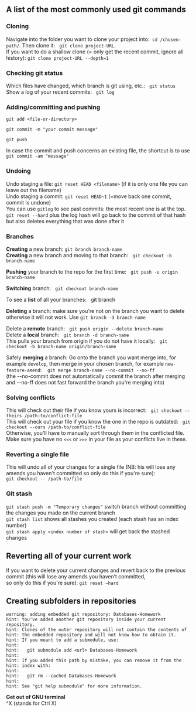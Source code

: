 ## A list of the most commonly used git commands
### Cloning
Navigate into the folder you want to clone your project into:  `cd /chosen-path/`. Then clone it:   `git clone project-URL`.  
If you want to do a shallow clone (= only get the recent commit, ignore all history): `git clone project-URL --depth=1`

### Checking git status
Which files have changed, which branch is git using, etc.:   `git status`  
Show a log of your recent commits:   `git log`

### Adding/committing and pushing
```
git add <file-or-directory>

git commit -m "your commit message"

git push 
```
In case the commit and push concerns an existing file, the shortcut is to use `git commit -am "message"`  

### Undoing
Undo staging a file: `git reset HEAD <filename>` (if it is only one file you can leave out the filename)  
Undo staging a commit: `git reset HEAD~1` (=move back one commit, commit is undone)  
You can use `gitlog` to see past commits: the most recent one is at the top.  
`git reset --hard` plus the log hash will go back to the commit of that hash but also deletes everything that was done after it  


### Branches
**Creating** a new branch: `git branch branch-name`  
**Creating** a new branch and moving to that branch:   `git checkout -b branch-name`

**Pushing** your branch to the repo for the first time:   `git push -u origin branch-name`

**Switching** branch:   `git checkout branch-name`

To see a **list** of all your branches:   git branch

**Deleting** a branch: make sure you're not on the branch you want to delete otherwise it will not work. Use `git branch -d branch-name`

Delete a **remote** branch:   `git push origin --delete branch-name`  
Delete a **local** branch:   `git branch -d branch-name`  
This pulls your branch from origin if you do not have it locally:   `git checkout -b branch-name origin/branch-name`

Safely **merging** a branch: Go onto the branch you want merge into, for example `develop`, then merge in your chosen branch, for example `new-feature-amend`:   
`git merge branch-name --no-commit --no-ff`  
(the --no-commit does not automatically commit the branch after merging and --no-ff does not fast forward the branch you're merging into)

### Solving conflicts
This will check out their file if you know yours is incorrect:   `git checkout --theirs /path-to/conflict-file`  
This will check out your file if you know the one in the repo is outdated:   `git checkout --ours /path-to/conflict-file`  
Otherwise, you'll have to manually sort through them in the conflicted file. Make sure you have no `<<<` or `>>>` in your file as your conflicts live in these.

### Reverting a single file
This will undo all of your changes for a single file (NB: his will lose any amends you haven't committed so only do this if you're sure):  
`git checkout -- /path-to/file`

### Git stash  
`git stash push -m "Temporary changes"` switch branch without committing the changes you made on the current branch  
`git stash list` shows all stashes you created (each stash has an index number)  
`git stash apply <index number of stash>` will get back the stashed changes  

## Reverting all of your current work
If you want to delete your current changes and revert back to the previous commit (this will lose any amends you haven’t committed,  
so only do this if you're sure):  `git reset –hard`

## Creating subfolders in repositories
```
warning: adding embedded git repository: Databases-Homework
hint: You've added another git repository inside your current repository.
hint: Clones of the outer repository will not contain the contents of
hint: the embedded repository and will not know how to obtain it.
hint: If you meant to add a submodule, use:
hint: 
hint:   git submodule add <url> Databases-Homework
hint: 
hint: If you added this path by mistake, you can remove it from the
hint: index with:
hint: 
hint:   git rm --cached Databases-Homework
hint: 
hint: See "git help submodule" for more information.
```  
**Get out of GNU terminal**  
^X (stands for Ctrl X)